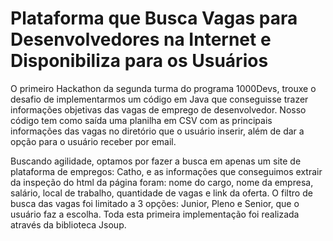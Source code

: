 # Plataforma que Busca Vagas para Desenvolvedores na Internet e Disponibiliza para os Usuários

O primeiro Hackathon da segunda turma do programa 1000Devs, trouxe o desafio de implementarmos um código em Java que conseguisse trazer informações objetivas das vagas de emprego de desenvolvedor. Nosso código tem como saída uma planilha em CSV com as principais informações das vagas no diretório que o usuário inserir, além de dar a opção para o usuário receber por email.

Buscando agilidade, optamos por fazer a busca em apenas um site de plataforma de empregos: Catho, e as informações que conseguimos extrair da inspeção do html da página foram: nome do cargo, nome da empresa, salário, local de trabalho, quantidade de vagas e link da oferta. O filtro de busca das vagas foi limitado a 3 opções: Junior, Pleno e Senior, que o usuário faz a escolha. Toda esta primeira implementação foi realizada através da biblioteca Jsoup. 
